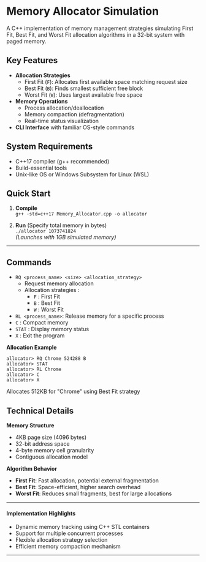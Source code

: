 # Memory Allocator Simulation

A C++ implementation of memory management strategies simulating First Fit, Best Fit, 
and Worst Fit allocation algorithms in a 32-bit system with paged memory.

## Key Features
- **Allocation Strategies**
  - First Fit (`F`): Allocates first available space matching request size
  - Best Fit (`B`): Finds smallest sufficient free block
  - Worst Fit (`W`): Uses largest available free space
- **Memory Operations**
  - Process allocation/deallocation
  - Memory compaction (defragmentation)
  - Real-time status visualization
- **CLI Interface** with familiar OS-style commands

## System Requirements
- C++17 compiler (g++ recommended)
- Build-essential tools
- Unix-like OS or Windows Subsystem for Linux (WSL)

## Quick Start
1. **Compile**  
   `g++ -std=c++17 Memory_Allocator.cpp -o allocator`

2. **Run** (Specify total memory in bytes)  
   `./allocator 1073741824`  
   *(Launches with 1GB simulated memory)*
---
## Commands
- `RQ <process_name> <size> <allocation_strategy>`
    - Request memory allocation
    - Allocation strategies : 
        - `F` : First Fit
        - `B` : Best Fit
        - `W` : Worst Fit
- `RL <process_name>`: Release memory for a specific process
- `C` : Compact memory
- `STAT` : Display memory status
- `X` : Exit the program


**Allocation Example**  
```
allocator> RQ Chrome 524288 B 
allocator> STAT
allocator> RL Chrome
allocator> C
allocator> X
```
Allocates 512KB for "Chrome" using Best Fit strategy

## Technical Details
**Memory Structure**
- 4KB page size (4096 bytes)
- 32-bit address space
- 4-byte memory cell granularity
- Contiguous allocation model

**Algorithm Behavior**
- **First Fit**: Fast allocation, potential external fragmentation
- **Best Fit**: Space-efficient, higher search overhead
- **Worst Fit**: Reduces small fragments, best for large allocations
---
#### Implementation Highlights

- Dynamic memory tracking using C++ STL containers
- Support for multiple concurrent processes
- Flexible allocation strategy selection
- Efficient memory compaction mechanism
---



